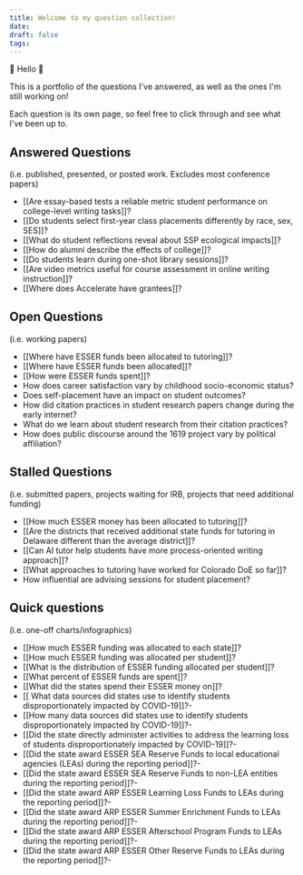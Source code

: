 ```yaml
---
title: Welcome to my question collection!
date: 
draft: false
tags:
---
```

👋 Hello 👋 

This is a portfolio of the questions I've answered, as well as the ones I'm still working on! 

Each question is its own page, so feel free to click through and see what I've been up to.

## Answered Questions
(i.e. published, presented, or posted work. Excludes most conference papers)
- [[Are essay-based tests a reliable metric student performance on college-level writing tasks]]?
- [[Do students select first-year class placements differently by race, sex, SES]]?
- [[What do student reflections reveal about SSP ecological impacts]]?
- [[How do alumni describe the effects of college]]?
- [[Do students learn during one-shot library sessions]]?
- [[Are video metrics useful for course assessment in online writing instruction]]?
- [[Where does Accelerate have grantees]]?

## Open Questions
(i.e. working papers)
- [[Where have ESSER funds been allocated to tutoring]]?
- [[Where have ESSER funds been allocated]]?
- [[How were ESSER funds spent]]?
- How does career satisfaction vary by childhood socio-economic status?
- Does self-placement have an impact on student outcomes?
- How did citation practices in student research papers change during the early internet?
- What do we learn about student research from their citation practices?
- How does public discourse around the 1619 project vary by political affiliation?
## Stalled Questions
(i.e. submitted papers, projects waiting for IRB, projects that need additional funding)
- [[How much ESSER money has been allocated to tutoring]]?
- [[Are the districts that received additional state funds for tutoring in Delaware different than the average district]]?
- [[Can AI tutor help students have more process-oriented writing approach]]?
- [[What approaches to tutoring have worked for Colorado DoE so far]]?
- How influential are advising sessions for student placement?

## Quick questions
(i.e. one-off charts/infographics)
- [[How much ESSER funding was allocated to each state]]?
- [[How much ESSER funding was allocated per student]]?
- [[What is the distribution of ESSER funding allocated per student]]?
- [[What percent of ESSER funds are spent]]?
- [[What did the states spend their ESSER money on]]?
- [[ What data sources did states use to identify students disproportionately impacted by COVID-19]]?-
- [[How many data sources did states use to identify students disproportionately impacted by COVID-19]]?-
- [[Did the state directly administer activities to address the learning loss of students disproportionately impacted by COVID-19]]?-
- [[Did the state award ESSER SEA Reserve Funds to local educational agencies (LEAs) during the reporting period]]?-
- [[Did the state award ESSER SEA Reserve Funds to non-LEA entities during the reporting period]]?-
- [[Did the state award ARP ESSER Learning Loss Funds to LEAs during the reporting period]]?-
- [[Did the state award ARP ESSER Summer Enrichment Funds to LEAs during the reporting period]]?-
- [[Did the state award ARP ESSER Afterschool Program Funds to LEAs during the reporting period]]?-
- [[Did the state award ARP ESSER Other Reserve Funds to LEAs during the reporting period]]?-

